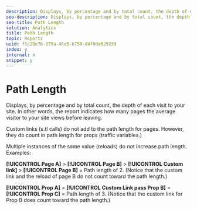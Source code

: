 ```yaml
---
description: Displays, by percentage and by total count, the depth of each visit to your site. In other words, the report indicates how many pages the average visitor to your site views before leaving.
seo-description: Displays, by percentage and by total count, the depth of each visit to your site. In other words, the report indicates how many pages the average visitor to your site views before leaving.
seo-title: Path Length
solution: Analytics
title: Path Length
topic: Reports
uuid: f1c29e78-279a-46a5-b758-d4f0da629239
index: y
internal: n
snippet: y
---
```


# Path Length

Displays, by percentage and by total count, the depth of each visit to your site. In other words, the report indicates how many pages the average visitor to your site views before leaving.

Custom links (s.tl calls) do not add to the path length for pages. However, they do count in path length for props (traffic variables.)

Multiple instances of the same value (reloads) do not increase path length. Examples:

**[!UICONTROL Page A]** > **[!UICONTROL Page B]** > **[!UICONTROL Custom link]** > **[!UICONTROL Page B]** = Path length of 2. (Notice that the custom link and the reload of page B do not count toward the path length.)

**[!UICONTROL Prop A]** > **[!UICONTROL Custom Link pass Prop B]** > **[!UICONTROL Prop C]** = Path length of 3. (Notice that the custom link for Prop B does count toward the path length.) 
